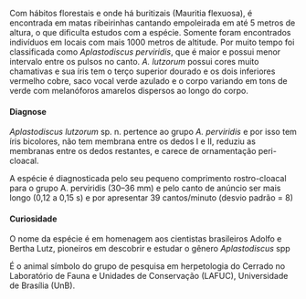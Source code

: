 ﻿Com hábitos florestais e onde há buritizais (Mauritia flexuosa), é encontrada em matas ribeirinhas cantando empoleirada em até 5 metros de altura, o que dificulta estudos com a espécie. Somente foram encontrados indivíduos em locais com mais 1000 metros de altitude. Por muito tempo foi classificada como *Aplastodiscus perviridis*, que é maior e possui menor intervalo entre os pulsos no canto. *A. lutzorum* possui cores muito chamativas e sua íris tem o terço superior dourado e os dois inferiores vermelho cobre, saco vocal verde azulado e o corpo variando em tons de verde com melanóforos amarelos dispersos ao longo do corpo.
#### Diagnose
*Aplastodiscus lutzorum* sp. n. pertence ao grupo *A. perviridis* e por isso tem íris bicolores, não tem membrana entre os dedos I e II, reduziu as membranas entre os dedos restantes, e carece de ornamentação peri-cloacal.


A espécie é diagnosticada pelo seu pequeno comprimento rostro-cloacal para o grupo A. perviridis (30–36 mm) e pelo canto de anúncio ser mais longo (0,12 a 0,15 s) e por apresentar 39 cantos/minuto (desvio padrão = 8)
#### Curiosidade
O nome da espécie é em homenagem aos cientistas brasileiros Adolfo e Bertha Lutz, pioneiros em descobrir e estudar o gênero *Aplastodiscus* spp


É o animal símbolo do grupo de pesquisa em herpetologia do Cerrado no Laboratório de Fauna e Unidades de Conservação (LAFUC), Universidade de Brasília (UnB).